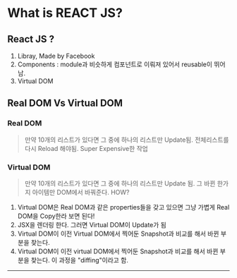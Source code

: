 # What is REACT JS?

## React JS ?

1. Libray, Made by Facebook
2. Components : module과 비슷하게 컴포넌트로 이뤄져 있어서 reusable이 뛰어남.
3. Virtual DOM

## Real DOM Vs Virtual DOM

### Real DOM

> 만약 10개의 리스트가 있다면 그 중에 하나의 리스트만 Update됨. 전체리스트를 다시 Reload 해야됨. Super Expensive한 작업

### Virtual DOM

> 만약 10개의 리스트가 있다면 그 중에 하나의 리스트만 Update 됨. 그 바뀐 한가지 아이템만 DOM에서 바꿔준다. HOW?

1. Virtual DOM은 Real DOM과 같은 properties들을 갖고 있으면 그냥 가볍게 Real DOM을 Copy한라 보면 된다!
2. JSX을 렌더링 한다. 그러면 Virtual DOM이 Update가 됨
3. Virtual DOM이 이전 Virtual DOM에서 찍어둔 Snapshot과 비교를 해서 바뀐 부분을 찾는다.
4. Virtual DOM이 이전 virtual DOM에서 찍어둔 Snapshot과 비교를 해서 바뀐 부분을 찾는다. 이 과정을 "diffing"이라고 함.

---
